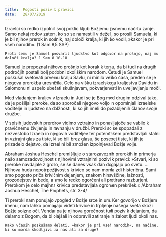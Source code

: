 ```yaml
---
title:  Pogosti poziv k pravici
date:   28/07/2019
---
```


Izraelci so redko izpolnili svoj poklic kljub Božjemu jasnemu načrtu zanje. Samo nekaj rodov zatem, ko so se namestili v deželi, so prosili Samuela, ki je bil njihov prerok in sodnik, naj določi kralja, ki jih bo vodil, »kakor je pri vseh narodih«. (1 Sam 8,5 SSP)

`Proti čemu je Samuel posvaril ljudstvo kot odgovor na prošnjo, naj mu določi kralja? 1 Sam 8,10-18`

Samuel je prepoznal njihovo prošnjo kot korak k temu, da bi tudi na drugih področjih postali bolj podobni okoliškim narodom. Četudi je Samuel poskušal svetovati prvemu kralju Savlu, ni minilo veliko časa, preden se je njegova prerokba uresničila. Celo na višku izraelskega kraljestva Davidu in Salomonu ni uspelo ubežati skušnjavam, pokvarjenosti in uveljavljanju moči.

Med vladanjem kraljev v Izraelu in Judi se je Bog med drugim odzival tako, da je pošiljal preroke, da so sporočali njegovo voljo in opominjali izraelske voditelje in ljudstvo na dolžnosti, ki so jih imeli do pozabljenih članov svoje družbe.

V spisih judovskih prerokov vidimo vztrajno in ponavljajoče se vabilo k pravičnemu življenju in ravnanju v družbi. Preroki so se spopadali z nezvestobo Izraela in njegovih voditeljev ter potemtakem predstavljali stalni in vztrajni glas za tiste, ki so bili brez glasu, še posebej tiste, ki jih je prizadelo dejstvo, da Izrael ni bil zmožen izpolnjevati Božje volje.

Abraham Joshua Heschel premišljuje o starozaveznih prerokih in primerja našo samozadovoljnost z njihovimi vztrajnimi pozivi k pravici: »Stvari, ki so preroke navdajale z grozo, se še danes vsak dan dogajajo po svetu. … Njihova huda nepotrpežljivost s krivico se nam morda zdi histerična. Sami smo pogosto priča krivičnim dejanjem, znakom hinavščine, lažnosti, grozodejstev in bede, a smo le redko ogorčeni ali pretirano razburjeni. Prerokom je celo majhna krivica predstavljala ogromen prekršek.« /Abraham Joshua Heschel, The Prophets, str. 3-4/

Ti preroki nam ponujajo vpogled v Božje srce in um. Ker govorijo v Božjem imenu, nam lahko pomagajo videti krivice in trpljenje našega sveta skozi Božje solzne oči. Vendar pa je njihova gorečnost tudi poziv k dejanjem, da delamo z Bogom, da bi olajšali in odpravili zatiranje in žalost ljudi okoli nas.

`Kako včasih poskušamo delati, »kakor je pri vseh narodih«, na načine, ki so morda škodljivi za nas ali za druge?`
